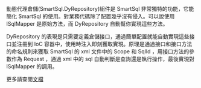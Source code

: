 動態代理倉儲(SmartSql.DyRepository)組件是 SmartSql 非常獨特的功能，它能簡化 SmartSql 的使用。對業務代碼除了配置幾乎沒有侵入。可以說使用 ISqlMapper 是原始方法，而 DyRepository 自動幫你實現這些方法。

DyRepository 的表現是只需要定義倉儲接口，通過簡單配置就能自動實現這些接口並注冊到 IoC 容器中，使用時注入即刻獲取實現。原理是通過接口和接口方法的命名規則來獲取 SmartSql 的 xml 文件中的 Scope 和 SqlId ，用接口方法的參數作為 Request ，通過 xml 中的 sql 自動判斷是查詢還是執行操作，最後實現對 ISqlMapper 的調用。

更多請查閱[文檔](https://smartsql.net/dyrepository)
